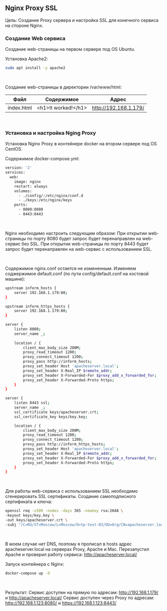 ## Nginx Proxy SSL
Цель: Cоздание Proxy сервера и настройка SSL для конечного сервиса на стороне Nginx.

### Создание Web сервиса
Создание web-страницы на первом сервере под OS Ubuntu.

Установка Apache2:
```bash
sudo apt install -y apache2
```
<br>

Создание web-страницы в директории /var/www/html:

| Файл  | Содержимое            | Адрес |
| ------------- |-----------------------| ------------- |
| index.html | \<h1>It worked!\</h1> | http://192.168.1.179/ |
<br>

### Установка и настройка Nging Proxy
Установка Nginx Proxy в контейнере docker на втором сервере под OS CentOS.

Содержимое docker-compose.yml:
```bash
version: '2'
services:
  web:
    image: nginx
    restart: always
    volumes:
      - ./config/:/etc/nginx/conf.d
      - ./keys:/etc/nginx/keys
    ports:
      - 8080:8080
      - 8443:8443
```
<br>

Nginx необходимо настроить следующим образом:
При открытии web-страницы по порту 8080 будет запрос будет перенаправлен на web-сервис без SSL.
При открытии web-страницы по порту 8443 будет запрос будет перенаправлен на web-сервис с использованием SSL.

<br>

Содержимое nginx.conf остается не измененным.
Изменяем соджержимое default.conf (по пути config/default.conf на хостовой машине):
```bash
upstream inform_hosts {
    server 192.168.1.179:80;
}

upstream inform_https_hosts {
    server 192.168.1.179:80;
}

server {
    listen 8080;
    server_name _;
    
    location / {
        client_max_body_size 200M;
        proxy_read_timeout 1200;
        proxy_connect_timeout 1200;
        proxy_pass http://inform_hosts;
        proxy_set_header Host 'apacheserver.local';
        proxy_set_header X-Real_IP $remote_addr;
        proxy_set_header X-Forwarded-For $proxy_add_x_forwarded_for;
        proxy_set_header X-Forwarded-Proto https;
    }
}

server {
    listen 8443 ssl;
    server_name _;
    ssl_certificate keys/apacheserver.crt;
    ssl_certificate_key keys/key.key;

    location / {
        client_max_body_size 200M;
        proxy_read_timeout 1200;
        proxy_connect_timeout 1200;
        proxy_pass http://inform_https_hosts;
        proxy_set_header Host 'apacheserver.local';
        proxy_set_header X-Real_IP $remote_addr;
        proxy_set_header X-Forwarded-For $proxy_add_x_forwarded_for;
        proxy_set_header X-Forwarded-Proto https;
    }
}
```
<br>

Для работы web-сервиса с использованием SSL необходимо сгенерировать SSL сертификаты. 
Создание самоподписного сертификата и ключа:
```bash
openssl req -x509 -nodes -days 365 -newkey rsa:2048 \
-keyout keys/key.key \
-out keys/apacheserver.crt \
-subj "/C=RU/ST=Moscow/L=Moscow/O=tp-test-03/OU=Org/CN=apacheserver.local"
```
<br>

В моем случае нет DNS, поэтому я прописал в hosts адрес apacheserver.local на серверах Proxy, Apache и Mac.
Перезапустил Apache и проверил работу сервиса: http://apacheserver.local/
<br>

Запуск контейнера с Nginx:
```bash
docker-compose up -d
```
<br>

Результат:
Сервис доступен на прямую по адресам: http://192.168.1.179/ и http://apacheserver.local/
Сервис доступен через Proxy по адресам: http://192.168.1.123:8080/ и https://192.168.1.123:8443/
